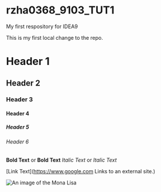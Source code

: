# rzha0368_9103_TUT1
My first respository for IDEA9

This is my first local change to the repo.

# Header 1
## Header 2
### Header 3
#### Header 4
##### Header 5
###### Header 6

**Bold Text** or __Bold Text__
*Italic Text* or _Italic Text_

[Link Text](https://www.google.com
Links to an external site.)


![An image of the Mona Lisa](readmeImages/Mona_Lisa_by_Leonardo_da_Vinci_500_x_700.jpg)